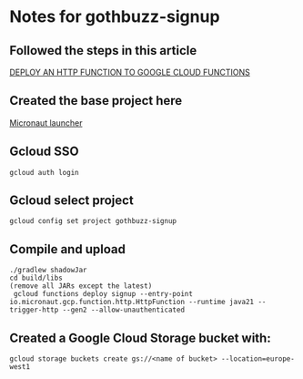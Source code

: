 # Notes for gothbuzz-signup
## Followed the steps in this article
[DEPLOY AN HTTP FUNCTION TO GOOGLE CLOUD FUNCTIONS](https://guides.micronaut.io/latest/micronaut-google-cloud-http-function-gradle-java.html)
## Created the base project here
[Micronaut launcher](https://micronaut.io/launch)
## Gcloud SSO
    gcloud auth login
## Gcloud select project
    gcloud config set project gothbuzz-signup
## Compile and upload
    ./gradlew shadowJar
    cd build/libs
    (remove all JARs except the latest)
     gcloud functions deploy signup --entry-point io.micronaut.gcp.function.http.HttpFunction --runtime java21 --trigger-http --gen2 --allow-unauthenticated         
## Created a Google Cloud Storage bucket with:
    gcloud storage buckets create gs://<name of bucket> --location=europe-west1